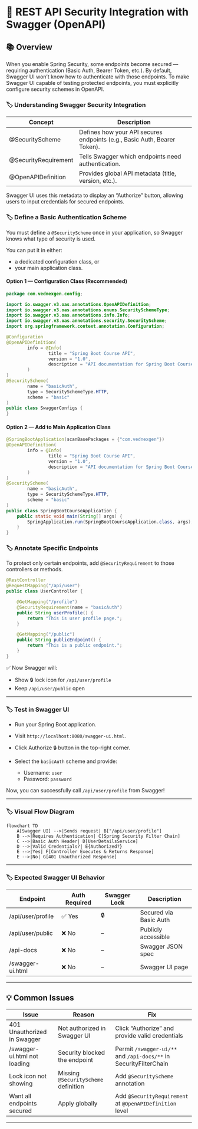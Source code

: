 # 🚀 REST API Security Integration with Swagger (OpenAPI)

## 📚 Overview

When you enable Spring Security, some endpoints become secured — requiring authentication (Basic Auth, Bearer Token, etc.).
By default, Swagger UI won’t know how to authenticate with those endpoints.
To make Swagger UI capable of testing protected endpoints, you must explicitly configure security schemes in OpenAPI.

### 🏷️ Understanding Swagger Security Integration

| Concept              | Description                                                              |
| -------------------- | ------------------------------------------------------------------------ |
| @SecurityScheme      | Defines how your API secures endpoints (e.g., Basic Auth, Bearer Token). |
| @SecurityRequirement | Tells Swagger which endpoints need authentication.                       |
| @OpenAPIDefinition   | Provides global API metadata (title, version, etc.).                     |

Swagger UI uses this metadata to display an “Authorize” button, allowing users to input credentials for secured endpoints.

### 🏷️ Define a Basic Authentication Scheme

You must define a `@SecurityScheme` once in your application, so Swagger knows what type of security is used.

You can put it in either:
* a dedicated configuration class, or
* your main application class.

#### Option 1 — Configuration Class (Recommended)

```java
package com.vednexgen.config;

import io.swagger.v3.oas.annotations.OpenAPIDefinition;
import io.swagger.v3.oas.annotations.enums.SecuritySchemeType;
import io.swagger.v3.oas.annotations.info.Info;
import io.swagger.v3.oas.annotations.security.SecurityScheme;
import org.springframework.context.annotation.Configuration;

@Configuration
@OpenAPIDefinition(
        info = @Info(
                title = "Spring Boot Course API",
                version = "1.0",
                description = "API documentation for Spring Boot Course API"
        )
)
@SecurityScheme(
        name = "basicAuth",
        type = SecuritySchemeType.HTTP,
        scheme = "basic"
)
public class SwaggerConfigs {
}

```

#### Option 2 — Add to Main Application Class

```java
@SpringBootApplication(scanBasePackages = {"com.vednexgen"})
@OpenAPIDefinition(
        info = @Info(
                title = "Spring Boot Course API",
                version = "1.0",
                description = "API documentation for Spring Boot Course API"
        )
)
@SecurityScheme(
        name = "basicAuth",
        type = SecuritySchemeType.HTTP,
        scheme = "basic"
)
public class SpringBootCourseApplication {
    public static void main(String[] args) {
        SpringApplication.run(SpringBootCourseApplication.class, args);
    }
}
```

### 🏷️ Annotate Specific Endpoints

To protect only certain endpoints, add `@SecurityRequirement` to those controllers or methods.

```java
@RestController
@RequestMapping("/api/user")
public class UserController {

    @GetMapping("/profile")
    @SecurityRequirement(name = "basicAuth")
    public String userProfile() {
        return "This is user profile page.";
    }

    @GetMapping("/public")
    public String publicEndpoint() {
        return "This is a public endpoint.";
    }
}
```

✅ Now Swagger will:

* Show 🔒 lock icon for `/api/user/profile`
* Keep `/api/user/public` open

--- 

### 🏷️ Test in Swagger UI

* Run your Spring Boot application.
* Visit `http://localhost:8080/swagger-ui.html`.
* Click Authorize 🔒 button in the top-right corner.
* Select the `basicAuth` scheme and provide:

    * Username: `user`
    * Password: `password`

Now, you can successfully call `/api/user/profile` from Swagger!

---

### 🏷️ Visual Flow Diagram

```mermaid
flowchart TD
    A[Swagger UI] -->|Sends request| B["/api/user/profile"]
    B -->|Requires Authentication| C[Spring Security Filter Chain]
    C -->|Basic Auth Header| D[UserDetailsService]
    D -->|Valid Credentials?| E{Authorized?}
    E -->|Yes| F[Controller Executes & Returns Response]
    E -->|No| G[401 Unauthorized Response]
```
---

### 🏷️ Expected Swagger UI Behavior

| Endpoint          | Auth Required | Swagger Lock | Description            |
| ----------------- | ------------- | ------------ | ---------------------- |
| /api/user/profile | ✅ Yes         | 🔒           | Secured via Basic Auth |
| /api/user/public  | ❌ No          | –            | Publicly accessible    |
| /api-docs         | ❌ No          | –            | Swagger JSON spec      |
| /swagger-ui.html  | ❌ No          | –            | Swagger UI page        |

---

## 💡 Common Issues

| Issue                        | Reason                               | Fix                                                               |
| ---------------------------- | ------------------------------------ | ----------------------------------------------------------------- |
| 401 Unauthorized in Swagger  | Not authorized in Swagger UI         | Click “Authorize” and provide valid credentials                   |
| /swagger-ui.html not loading | Security blocked the endpoint        | Permit `/swagger-ui/**` and `/api-docs/**` in SecurityFilterChain |
| Lock icon not showing        | Missing `@SecurityScheme` definition | Add `@SecurityScheme` annotation                                  |
| Want all endpoints secured   | Apply globally                       | Add `@SecurityRequirement` at `@OpenAPIDefinition` level          |

---